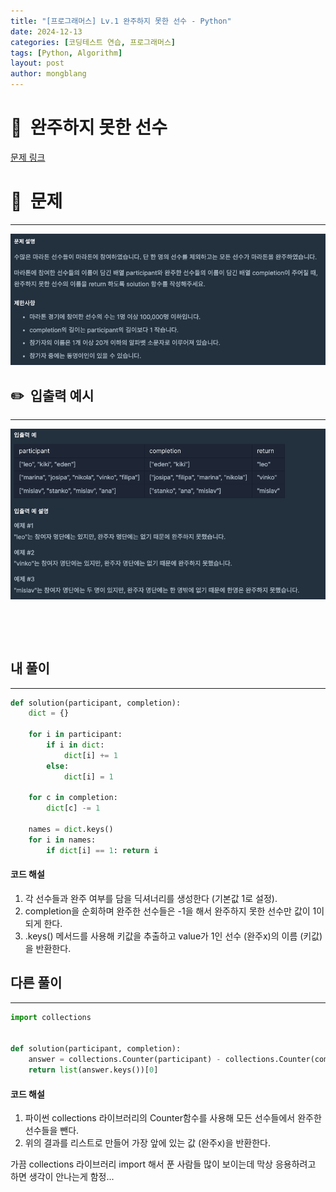 ```yaml
---
title: "[프로그래머스] Lv.1 완주하지 못한 선수 - Python"
date: 2024-12-13  
categories: [코딩테스트 연습, 프로그래머스]
tags: [Python, Algorithm]
layout: post
author: mongblang
---
```


# 📌&nbsp; **완주하지 못한 선수**
[문제 링크](https://school.programmers.co.kr/learn/courses/30/lessons/42576)  

# 📝&nbsp; **문제**
---
![문제](/assets/img/codingtest-post-img/PG42576-1.png)


## ✏️&nbsp; **입출력 예시**
---
![예시](/assets/img/codingtest-post-img/PG42576-2.png)  


&nbsp;  

&nbsp;   



## **내 풀이**  
--- 

```python
def solution(participant, completion):
    dict = {}
    
    for i in participant:
        if i in dict:
            dict[i] += 1
        else:
            dict[i] = 1
    
    for c in completion:
        dict[c] -= 1

    names = dict.keys()
    for i in names:
        if dict[i] == 1: return i
```

#### **코드 해설**  
1. 각 선수들과 완주 여부를 담을 딕셔너리를 생성한다 (기본값 1로 설정).
2. completion을 순회하며 완주한 선수들은 -1을 해서 완주하지 못한 선수만 값이 1이되게 한다. 
3. .keys() 메서드를 사용해 키값을 추출하고 value가 1인 선수 (완주x)의 이름 (키값)을 반환한다. 
&nbsp;  


## **다른 풀이**
---

```python  
import collections


def solution(participant, completion):
    answer = collections.Counter(participant) - collections.Counter(completion)
    return list(answer.keys())[0]

```

#### **코드 해설**  
1. 파이썬 collections 라이브러리의 Counter함수를 사용해 모든 선수들에서 완주한 선수들을 뺀다.
2. 위의 결과를 리스트로 만들어 가장 앞에 있는 값 (완주x)을 반환한다. 

가끔 collections 라이브러리 import 해서 푼 사람들 많이 보이는데 막상 응용하려고 하면 생각이 안나는게 함정... 

&nbsp;   
&nbsp;  


